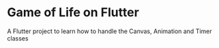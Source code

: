 # Game of Life on Flutter

A Flutter project to learn how to handle the Canvas, Animation and Timer classes
